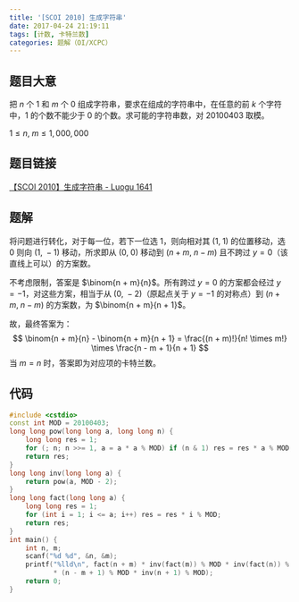 ```yaml
---
title: '[SCOI 2010] 生成字符串'
date: 2017-04-24 21:19:11
tags: [计数, 卡特兰数]
categories: 题解（OI/XCPC）
---
```


## 题目大意

把 $n$ 个 $1$ 和 $m$ 个 $0$ 组成字符串，要求在组成的字符串中，在任意的前 $k$ 个字符中，$1$ 的个数不能少于 $0$ 的个数。求可能的字符串数，对 $20100403$ 取模。

$1 \leqslant n, \; m \leqslant 1,000,000$

## 题目链接

[【SCOI 2010】生成字符串  - Luogu 1641](https://www.luogu.com.cn/problem/P1641)

<!-- more -->

## 题解

将问题进行转化，对于每一位，若下一位选 $1$，则向相对其 $(1, \; 1)$ 的位置移动，选 $0$ 则向 $(1, \; -1)$ 移动，所求即从 $(0, \; 0)$ 移动到 $(n + m, \; n - m)$ 且不跨过 $y = 0$（该直线上可以）的方案数。

不考虑限制，答案是 $\binom{n + m}{n}$。所有跨过 $y = 0$ 的方案都会经过 $y = -1$，对这些方案，相当于从 $(0, \; -2)$（原起点关于 $y = -1$ 的对称点）到 $(n + m, \; n - m)$ 的方案数，为 $\binom{n + m}{n + 1}$。

故，最终答案为：
$$
\binom{n + m}{n} - \binom{n + m}{n + 1} = \frac{(n + m)!}{n! \times m!} \times \frac{n - m + 1}{n + 1}
$$
当 $m = n$ 时，答案即为对应项的卡特兰数。

## 代码

```c++
#include <cstdio>
const int MOD = 20100403;
long long pow(long long a, long long n) {
    long long res = 1;
    for (; n; n >>= 1, a = a * a % MOD) if (n & 1) res = res * a % MOD;
    return res;
}
long long inv(long long a) {
    return pow(a, MOD - 2);
}
long long fact(long long a) {
    long long res = 1;
    for (int i = 1; i <= a; i++) res = res * i % MOD;
    return res;
}
int main() {
    int n, m;
    scanf("%d %d", &n, &m);
    printf("%lld\n", fact(n + m) * inv(fact(m)) % MOD * inv(fact(n)) % MOD 
           * (n - m + 1) % MOD * inv(n + 1) % MOD);
    return 0;
}
```